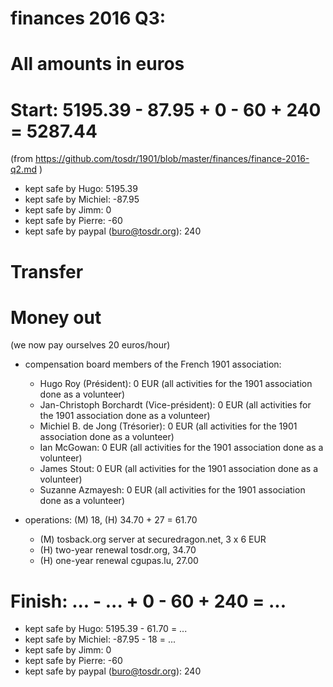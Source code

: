 # finances 2016 Q3:

# All amounts in euros

# Start: 5195.39 - 87.95 + 0 - 60 + 240 = 5287.44
(from https://github.com/tosdr/1901/blob/master/finances/finance-2016-q2.md )

* kept safe by Hugo: 5195.39
* kept safe by Michiel: -87.95
* kept safe by Jimm: 0
* kept safe by Pierre: -60
* kept safe by paypal (buro@tosdr.org): 240

# Transfer

# Money out

(we now pay ourselves 20 euros/hour)

* compensation board members of the French 1901 association:
   * Hugo Roy (Président):			0 EUR (all activities for the 1901 association done as a volunteer)
   * Jan-Christoph Borchardt (Vice-président):	0 EUR (all activities for the 1901 association done as a volunteer)
   * Michiel B. de Jong (Trésorier):		0 EUR (all activities for the 1901 association done as a volunteer)
   * Ian McGowan:				0 EUR (all activities for the 1901 association done as a volunteer)
   * James Stout:				0 EUR (all activities for the 1901 association done as a volunteer)
   * Suzanne Azmayesh:				0 EUR (all activities for the 1901 association done as a volunteer)

* operations: (M) 18, (H) 34.70 + 27 = 61.70
    * (M) tosback.org server at securedragon.net, 3 x 6 EUR
    * (H) two-year renewal tosdr.org, 34.70
    * (H) one-year renewal cgupas.lu, 27.00

# Finish: ... - ... + 0 - 60 + 240 = ...

* kept safe by Hugo: 5195.39 - 61.70 = ...
* kept safe by Michiel: -87.95 - 18 = ...
* kept safe by Jimm: 0
* kept safe by Pierre: -60
* kept safe by paypal (buro@tosdr.org): 240
